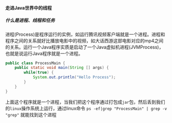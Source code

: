 #### 走进Java世界中的线程
##### 什么是进程、线程和任务
进程(Process)是程序运行的实例，如运行腾讯视频客户端就是一个进程。进程和程序之间的关系就好比播放电影中的视频，如大话西游这部电影对应的mp4之间的关系。运行一个Java程序实质是启动了一个Java虚拟机进程(JVMProcess)，也就是说运行Java程序就是一个进程。
```java
public class ProcessMain {
    public static void main(String [] args) {
        while(true) {
            System.out.println("Hello Process");
        }
    }
}
```
上面这个程序就是一个进程，当我们把这个程序通过打包成`jar`包，然后丢到我们的`linux`操作系统上运行，通过linux命令 `ps -ef|grep "ProcessMain" | grep -v "grep"` 就能找到这个进程